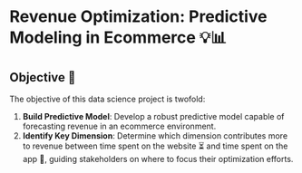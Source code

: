 # Revenue Optimization: Predictive Modeling in Ecommerce 💡📊

## Objective 🎯
The objective of this data science project is twofold:
1. **Build Predictive Model**: Develop a robust predictive model capable of forecasting revenue in an ecommerce environment.
2. **Identify Key Dimension**: Determine which dimension contributes more to revenue between time spent on the website ⏳ and time spent on the app 📱, guiding stakeholders on where to focus their optimization efforts.
